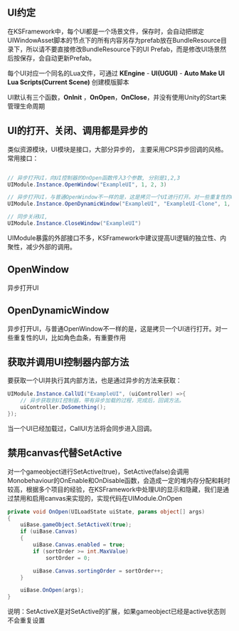 

## UI约定

在KSFramework中，每个UI都是一个场景文件，保存时，会自动把绑定UIWindowAsset脚本的节点下的所有内容另存为prefab放在BundleResource目录下，所以请不要直接修改BundleResource下的UI Prefab，而是修改UI场景然后按保存，会自动更新Prefab。

每个UI对应一个同名的Lua文件，可通过 **KEngine** - **UI(UGUI)** - **Auto Make UI Lua Scripts(Current Scene)** 创建模版脚本

UI默认有三个函数，**OnInit** ，**OnOpen**，**OnClose**，并没有使用Unity的Start来管理生命周期

## UI的打开、关闭、调用都是异步的

类似资源模块，UI模块是接口，大部分异步的， 主要采用CPS异步回调的风格。常用接口：

```csharp

// 异步打开UI，向UI控制器的OnOpen函数传入3个参数, 分别是1,2,3
UIModule.Instance.OpenWindow("ExampleUI", 1, 2, 3)

// 异步打开UI，与普通OpenWindow不一样的是，这是拷贝一个UI进行打开。对一些重复性的UI，比如角色血条，有重要作用。
UIModule.Instance.OpenDynamicWindow("ExampleUI", "ExampleUI-Clone", 1, 2, 3)

// 同步关闭UI,
UIModule.Instance.CloseWindow("ExampleUI")
```

UIModule暴露的外部接口不多，KSFramework中建议提高UI逻辑的独立性、内聚性，减少外部的调用。

## OpenWindow

异步打开UI

## OpenDynamicWindow

异步打开UI，与普通OpenWindow不一样的是，这是拷贝一个UI进行打开。对一些重复性的UI，比如角色血条，有重要作用

## 获取并调用UI控制器内部方法

要获取一个UI并执行其内部方法，也是通过异步的方法来获取：

```csharp
UIModule.Instance.CallUI("ExampleUI", (uiController) =>{
    // 异步获取到UI控制器，带有异步加载的过程，完成后，回调方法。
    uiController.DoSomething();
});
```

当一个UI已经加载过，CallUI方法将会同步进入回调。

## 禁用canvas代替SetActive

对一个gameobject进行SetActive(true)，SetActive(false)会调用Monobehaviour的OnEnable和OnDisable函数，会造成一定的堆内存分配和耗时较高，根据多个项目的经验，在KSFramework中处理UI的显示和隐藏，我们是通过禁用和启用canvas来实现的，实现代码在UIModule.OnOpen

```c#
private void OnOpen(UILoadState uiState, params object[] args)
{
	uiBase.gameObject.SetActiveX(true);
	if (uiBase.Canvas)
	{
		uiBase.Canvas.enabled = true;
		if (sortOrder >= int.MaxValue)
			sortOrder = 0;

		uiBase.Canvas.sortingOrder = sortOrder++;
	}

	uiBase.OnOpen(args);
}
```

说明：SetActiveX是对SetActive的扩展，如果gameobject已经是active状态则不会重复设置